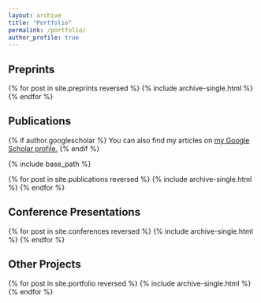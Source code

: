 ```yaml
---
layout: archive
title: "Portfolio"
permalink: /portfolio/
author_profile: true
---
```


## Preprints
{% for post in site.preprints reversed %}
  {% include archive-single.html %}
{% endfor %}

## Publications
{% if author.googlescholar %}
  You can also find my articles on <u><a href="{{author.googlescholar}}">my Google Scholar profile</a>.</u>
{% endif %}

{% include base_path %}

{% for post in site.publications reversed %}
  {% include archive-single.html %}
{% endfor %}

## Conference Presentations
{% for post in site.conferences reversed %}
  {% include archive-single.html %}
{% endfor %}

## Other Projects
{% for post in site.portfolio reversed %}
  {% include archive-single.html %}
{% endfor %}


